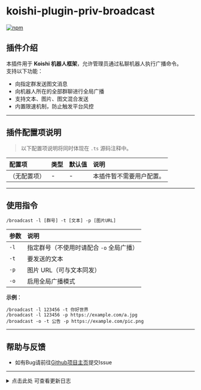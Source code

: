 # koishi-plugin-priv-broadcast

[![npm](https://img.shields.io/npm/v/koishi-plugin-priv-broadcast?style=flat-square)](https://www.npmjs.com/package/koishi-plugin-priv-broadcast)

## 插件介绍
本插件用于 **Koishi 机器人框架**，允许管理员通过私聊机器人执行广播命令。  
支持以下功能：

- 向指定群发送图文消息  
- 向机器人所在的全部群聊进行全局广播  
- 支持文本、图片、图文混合发送  
- 内置限速机制，防止触发平台风控  

---

## 插件配置项说明
> 以下配置项说明将同时体现在 `.ts` 源码注释中。

| 配置项 | 类型 | 默认值 | 说明 |
|:------|:------|:------|:------|
| （无配置项） | - | - | 本插件暂不需要用户配置。 |

---

## 使用指令

  ```
  /broadcast -l [群号] -t [文本] -p [图片URL]
  ```

| 参数 | 说明 |
|:------|:------|
| `-l` | 指定群号（不使用时请配合 `-o` 全局广播） |
| `-t` | 要发送的文本 |
| `-p` | 图片 URL（可与文本同发） |
| `-o` | 启用全局广播模式 |

**示例**：

  ```
  /broadcast -l 123456 -t 你好世界
  /broadcast -l 123456 -p https://example.com/a.jpg
  /broadcast -o -t 公告 -p https://example.com/pic.png
  ```

---

## 帮助与反馈

- 如有Bug请前往[Github项目主页](https://github.com/DoomVoss/Koishi-Plugins-CBS)提交Issue

---

<details>
<summary>点击此处 可查看更新日志</summary>

-   **1.0.0**
    -   首次上传插件

-   **1.0.1**
    -   ？你们的春竹开发者忘记在 `package.json` 里写 `license` 了
    -   在 `package.json` 中添加 `MIT license` 字段

</details>  